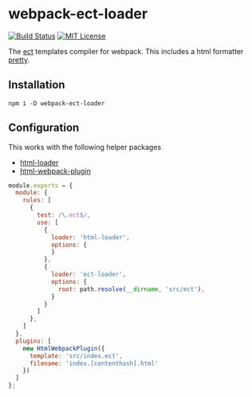 # webpack-ect-loader 
[![Build Status](https://travis-ci.com/waganse/webpack-ect-loader.svg?branch=master)](https://travis-ci.com/waganse/webpack-ect-loader) [![MIT License](http://img.shields.io/badge/license-MIT-blue.svg?style=flat)](LICENSE)

The [ect](http://ectjs.com/) templates compiler for webpack.
This includes a html formatter [pretty](https://github.com/jonschlinkert/pretty).

## Installation

```
npm i -D webpack-ect-loader
```

## Configuration

This works with the following helper packages

- [html-loader](https://github.com/webpack-contrib/html-loader)
- [html-webpack-plugin](https://github.com/jantimon/html-webpack-plugin)


``` javascript
module.exports = {
  module: {
    rules: [
      {
        test: /\.ect$/,
        use: [
          {
            loader: 'html-loader',
            options: {
            }
          },
          {
            loader: 'ect-loader',
            options: {
              root: path.resolve(__dirname, 'src/ect'),
            }
          }
        ]
      },
    ]
  },
  plugins: [
    new HtmlWebpackPlugin({
      template: 'src/index.ect',
      filename: 'index.[contenthash].html'
    })
  ]
};
```

